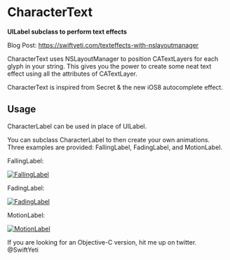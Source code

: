 CharacterText
=============

**UILabel subclass to perform text effects**

Blog Post: https://swiftyeti.com/texteffects-with-nslayoutmanager

CharacterText uses NSLayoutManager to position CATextLayers for each glyph in your string. This gives you the power to create some neat text effect using all the attributes of CATextLayer.

CharacterText is inspired from Secret & the new iOS8 autocomplete effect.

## Usage

CharacterLabel can be used in place of UILabel.

You can subclass CharacterLabel to then create your own animations. Three examples are provided: FallingLabel, FadingLabel, and MotionLabel.

FallingLabel:

[![FallingLabel](http://i.imgur.com/0R2iMOp.gif)](https://swiftyeti.com/texteffects-with-nslayoutmanager)

FadingLabel:

[![FadingLabel](http://i.imgur.com/fzUTN4E.gif)](https://swiftyeti.com/texteffects-with-nslayoutmanager)

MotionLabel:

[![MotionLabel](http://i.imgur.com/jGR7PsR.gif)](https://swiftyeti.com/texteffects-with-nslayoutmanager)


If you are looking for an Objective-C version, hit me up on twitter. @SwiftYeti
